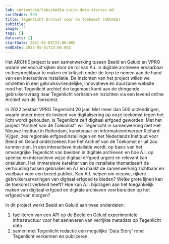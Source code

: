 ```yaml
---
lab: content/en/labs/media-suite-data-stories.md
sortOrder: 999
title: Tegenlicht Archief voor de Toekomst (ARCHIE)
subtitle:
image: ''
tags: []
datasets: []
startDate: 2021-01-01T23:00:00Z
endDate: 2022-05-01T23:00:00Z
---
```


Het ARCHIE project is een samenwerking tussen Beeld en Geluid en VPRO waarin we vooruit kijken door de rol van A.I. in digitale archieven ervaarbaar en bespreekbaar te maken en kritisch onder de loep te nemen aan de hand van een interactieve installatie. De inzichten van het project willen we omzetten in een gebruiksvriendelijke, innovatieve én duurzame website rond het Tegenlicht archief die tegemoet komt aan de dringende gebruikersvraag naar Tegenlicht verhalen en inzichten via een levend online Archief van de Toekomst.

In 2022 bestaat VPRO Tegenlicht 20 jaar. Met meer dan 500 uitzendingen, waarin onder meer de invloed van digitalisering op onze toekomst tegen het licht wordt gehouden, is Tegenlicht zelf digitaal erfgoed geworden. Met het project “Archief van de Toekomst” wil Tegenlicht in samenwerking met Het Nieuwe Instituut in Rotterdam, kunstenaar en informatieontwerper Richard Vijgen, zes regionale erfgoedinstellingen en het Nederlands Instituut voor Beeld en Geluid onderzoeken hoe het Archief van de Toekomst er uit zou kunnen zien. In een interactieve installatie wordt, op basis van het omvangrijke Tegenlicht van beelden in digitale archieven en hoe A.I. op speelse en interactieve wijze digitaal erfgoed urgent en relevant kan ontsluiten. Het immersieve karakter van de installatie thematiseert de verhouding tussen gebruiker en A.I en maakt de samenwerking zichtbaar en voelbaar voor een breed publiek. Kan A.I. helpen om nieuwe, rijkere gebruikerservaringen van digitaal erfgoed te bieden? Welke grote lijnen kan de toekomst verkend heeft? Hoe kan A.I. bijdragen aan het toegankelijk maken van digitaal erfgoed en digitale archieven voorbereiden op het erfgoed van morgen?

In dit project werkt Beeld en Geluid aan twee onderdelen:

1.  faciliteren van een API op de Beeld en Geluid experimentele infrastructuur voor het aanleveren van verrijkte metadata op Tegenlicht data
2.  samen met Tegenlicht redactie een mogelijke 'Data Story' rond Tegenlicht verkennen en publiceren.
